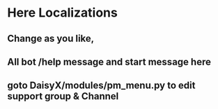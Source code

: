 # Here Localizations
## Change as you like, 
## All bot /help message and start message here
## goto DaisyX/modules/pm_menu.py to edit support group & Channel
